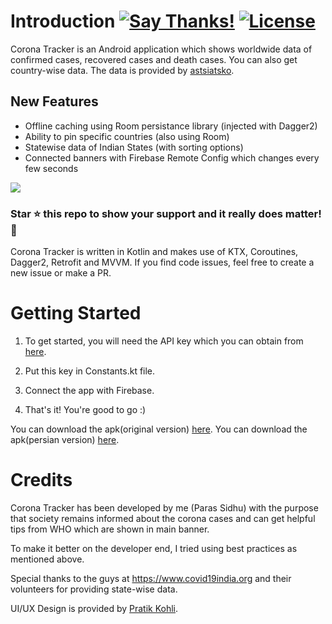 # Introduction [![Say Thanks!](https://img.shields.io/badge/Say%20Thanks-!-1EAEDB.svg)](https://saythanks.io/to/sidhuparas1234@gmail.com)  [![License](https://img.shields.io/badge/license-MIT-orange.svg)](https://github.com/sidhuparas/Coronavirus-Tracker/blob/master/LICENSE)
Corona Tracker is an Android application which shows worldwide data of confirmed cases, recovered cases and death cases. You can also get country-wise data. The data is provided by <a href="https://rapidapi.com/user/astsiatsko">astsiatsko</a>.

## New Features
- Offline caching using Room persistance library (injected with Dagger2)
- Ability to pin specific countries (also using Room)
- Statewise data of Indian States (with sorting options)
- Connected banners with Firebase Remote Config which changes every few seconds

<img src="poster.jpeg">

### **Star :star:  this repo to show your support and it really does matter!** :clap:

Corona Tracker is written in Kotlin and makes use of KTX, Coroutines, Dagger2, Retrofit and MVVM. If you find code issues, feel free to create a new issue or make a PR.

# Getting Started

1. To get started, you will need the API key which you can obtain from <a href="https://rapidapi.com/astsiatsko/api/coronavirus-monitor/endpoints">here</a>.

2. Put this key in Constants.kt file.
3. Connect the app with Firebase.
4. That's it! You're good to go :)

You can download the apk(original version) <a href="https://github.com/sidhuparas/Coronavirus-Tracker/blob/master/app-release.apk">here</a>.
You can download the apk(persian version) <a href="coronaTrackerPersian.apk">here</a>.

# Credits

Corona Tracker has been developed by me (Paras Sidhu) with the purpose that society remains informed about the corona cases and can get helpful tips from WHO which are shown in main banner.

To make it better on the developer end, I tried using best practices as mentioned above.

Special thanks to the guys at https://www.covid19india.org and their volunteers for providing state-wise data.

UI/UX Design is provided by <a href="https://www.linkedin.com/in/pratik-kohli-a1921089/">Pratik Kohli</a>.
